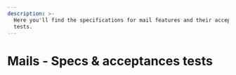 ```yaml
---
description: >-
  Here you'll find the specifications for mail features and their acceptance
  tests.
---
```


# Mails - Specs & acceptances tests

